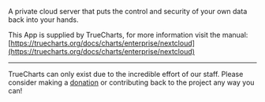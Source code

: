 A private cloud server that puts the control and security of your own data back into your hands.

This App is supplied by TrueCharts, for more information visit the manual: [https://truecharts.org/docs/charts/enterprise/nextcloud](https://truecharts.org/docs/charts/enterprise/nextcloud)

---

TrueCharts can only exist due to the incredible effort of our staff.
Please consider making a [donation](https://truecharts.org/docs/about/sponsor) or contributing back to the project any way you can!
